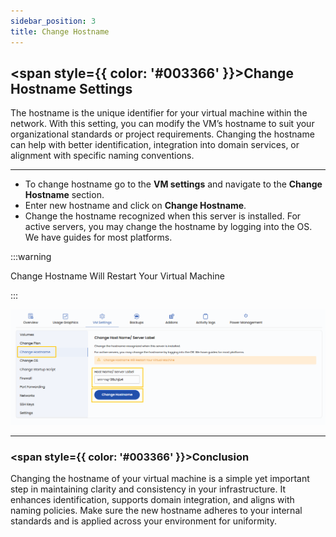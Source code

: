 ```yaml
---
sidebar_position: 3
title: Change Hostname
---
```


## <span style={{ color: '#003366' }}>Change Hostname Settings</span>

The hostname is the unique identifier for your virtual machine within the network. With this setting, you can modify the VM’s hostname to suit your organizational standards or project requirements. Changing the hostname can help with better identification, integration into domain services, or alignment with specific naming conventions.

----------

- To change hostname go to the **VM settings** and navigate to the **Change Hostname** section.  
- Enter new hostname and click on **Change Hostname**.
- Change the hostname recognized when this server is installed. For active servers, you may change the hostname by logging into the OS. We have guides for most platforms.

:::warning

Change Hostname Will Restart Your Virtual Machine

:::

![Change Hostname Settings](../images/stackconsole-vm-settings-change-hostname.png)

----------

### <span style={{ color: '#003366' }}>Conclusion</span>

Changing the hostname of your virtual machine is a simple yet important step in maintaining clarity and consistency in your infrastructure. It enhances identification, supports domain integration, and aligns with naming policies. Make sure the new hostname adheres to your internal standards and is applied across your environment for uniformity.
